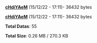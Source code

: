 [**cHdiYAeM**](/data/cHdiYAeM.txt) (15/12/22 - 17:11)- 36432 bytes

[**cHdiYAeM**](/data/cHdiYAeM.txt) (15/12/22 - 17:11)- 36432 bytes

**Total Datas**: 55

**Total Size**: 0.26 MB / 270.3 KB